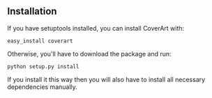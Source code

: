Installation
------------

If you have setuptools installed, you can install CoverArt with:

    easy_install coverart

Otherwise, you'll have to download the package and run:

    python setup.py install

If you install it this way then you will also have to install all necessary
dependencies manually.
